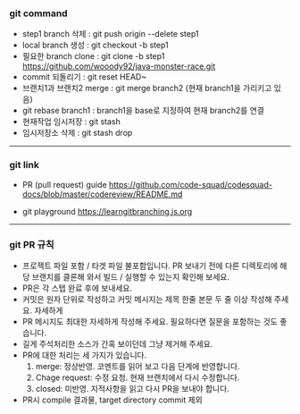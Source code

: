 ### git command

- step1 branch 삭제 : git push origin --delete step1
- local branch 생성 : git checkout -b step1
- 필요한 branch clone : git clone -b step1 https://github.com/wooody92/java-monster-race.git
- commit 되돌리기 : git reset HEAD~
- 브랜치1과 브랜치2 merge : git merge branch2 (현재 branch1을 가리키고 있음) 
- git rebase branch1 :  branch1을 base로 지정하여 현재 branch2를 연결
- 현재작업 임시저장 : git stash
- 임시저장소 삭제 : git stash drop

-------
### git link

- PR (pull request) guide
  https://github.com/code-squad/codesquad-docs/blob/master/codereview/README.md

- git playground
  https://learngitbranching.js.org
  
  
-------
### git PR 규칙

- 프로젝트 파일 포함 /  타겟 파일 불포함입니다. PR 보내기 전에 다른 디렉토리에 해당 브랜치를 클론해 와서 빌드 / 실행할 수 있는지 확인해 보세요. 
- PR은 각 스텝 완료 후에 보내세요. 
- 커밋은 원자 단위로 작성하고 커밋 메시지는 제목 한줄 본문 두 줄 이상 작성해 주세요. 자세하게 
- PR 메시지도 최대한 자세하게 작성해 주세요. 필요하다면 질문을 포함하는 것도 좋습니다. 
- 길게 주석처리한 소스가 간혹 보이던데 그냥 제거해 주세요.  
- PR에 대한 처리는 세 가지가 있습니다.
  1. merge: 정상반영. 코멘트를 읽어 보고 다음 단계에 반영합니다.
  2. Chage request: 수정 요청. 현재 브랜치에서 다시 수정합니다.
  3. closed: 미반영. 지적사항을 읽고 다시 PR을 보내야 합니다.
- PR시 compile 결과물, target directory commit 제외
